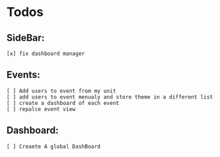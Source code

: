 # Todos

## SideBar:

    [x] fix dashboard manager

## Events:

    [ ] Add users to event from my unit
    [ ] add users to event menualy and store theme in a different list
    [ ] create a dashboard of each event
    [ ] repalce event view

## Dashboard:

    [ ] Creaete A global DashBoard
